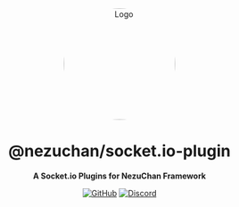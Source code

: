 <div align="center">

<img src="https://i.kagchi.my.id/nezuko.png" alt="Logo" width="200px" height="200px" style="border-radius:50%"/>

# @nezuchan/socket.io-plugin

**A Socket.io Plugins for NezuChan Framework**

[![GitHub](https://img.shields.io/github/license/nezuchan/library)](https://github.com/nezuchan/library/blob/main/LICENSE)
[![Discord](https://discordapp.com/api/guilds/785715968608567297/embed.png)](https://nezu.my.id)

</div>
